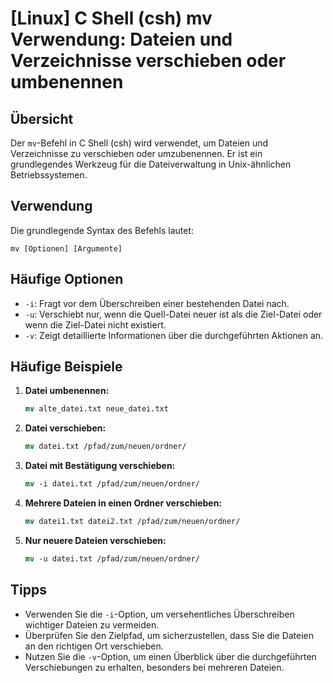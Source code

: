 # [Linux] C Shell (csh) mv Verwendung: Dateien und Verzeichnisse verschieben oder umbenennen

## Übersicht
Der `mv`-Befehl in C Shell (csh) wird verwendet, um Dateien und Verzeichnisse zu verschieben oder umzubenennen. Er ist ein grundlegendes Werkzeug für die Dateiverwaltung in Unix-ähnlichen Betriebssystemen.

## Verwendung
Die grundlegende Syntax des Befehls lautet:

```
mv [Optionen] [Argumente]
```

## Häufige Optionen
- `-i`: Fragt vor dem Überschreiben einer bestehenden Datei nach.
- `-u`: Verschiebt nur, wenn die Quell-Datei neuer ist als die Ziel-Datei oder wenn die Ziel-Datei nicht existiert.
- `-v`: Zeigt detaillierte Informationen über die durchgeführten Aktionen an.

## Häufige Beispiele
1. **Datei umbenennen:**
   ```csh
   mv alte_datei.txt neue_datei.txt
   ```

2. **Datei verschieben:**
   ```csh
   mv datei.txt /pfad/zum/neuen/ordner/
   ```

3. **Datei mit Bestätigung verschieben:**
   ```csh
   mv -i datei.txt /pfad/zum/neuen/ordner/
   ```

4. **Mehrere Dateien in einen Ordner verschieben:**
   ```csh
   mv datei1.txt datei2.txt /pfad/zum/neuen/ordner/
   ```

5. **Nur neuere Dateien verschieben:**
   ```csh
   mv -u datei.txt /pfad/zum/neuen/ordner/
   ```

## Tipps
- Verwenden Sie die `-i`-Option, um versehentliches Überschreiben wichtiger Dateien zu vermeiden.
- Überprüfen Sie den Zielpfad, um sicherzustellen, dass Sie die Dateien an den richtigen Ort verschieben.
- Nutzen Sie die `-v`-Option, um einen Überblick über die durchgeführten Verschiebungen zu erhalten, besonders bei mehreren Dateien.